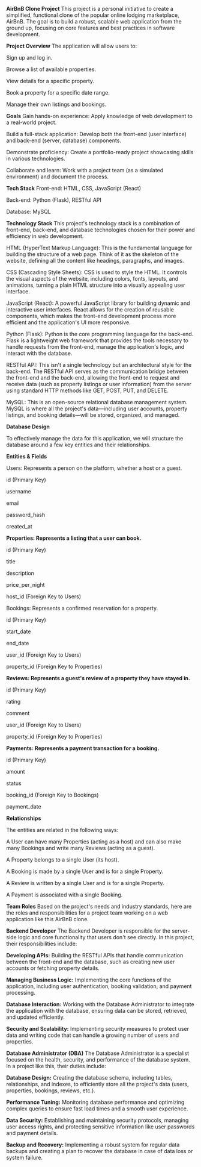 **AirBnB Clone Project**
This project is a personal initiative to create a simplified, functional clone of the popular online lodging marketplace, AirBnB. The goal is to build a robust, scalable web application from the ground up, focusing on core features and best practices in software development.

**Project Overview**
The application will allow users to:

Sign up and log in.

Browse a list of available properties.

View details for a specific property.

Book a property for a specific date range.

Manage their own listings and bookings.

**Goals**
Gain hands-on experience: Apply knowledge of web development to a real-world project.

Build a full-stack application: Develop both the front-end (user interface) and back-end (server, database) components.

Demonstrate proficiency: Create a portfolio-ready project showcasing skills in various technologies.

Collaborate and learn: Work with a project team (as a simulated environment) and document the process.

**Tech Stack**
Front-end: HTML, CSS, JavaScript (React)

Back-end: Python (Flask), RESTful API

Database: MySQL

**Technology Stack**
This project's technology stack is a combination of front-end, back-end, and database technologies chosen for their power and efficiency in web development.

HTML (HyperText Markup Language): This is the fundamental language for building the structure of a web page. Think of it as the skeleton of the website, defining all the content like headings, paragraphs, and images.

CSS (Cascading Style Sheets): CSS is used to style the HTML. It controls the visual aspects of the website, including colors, fonts, layouts, and animations, turning a plain HTML structure into a visually appealing user interface.

JavaScript (React): A powerful JavaScript library for building dynamic and interactive user interfaces. React allows for the creation of reusable components, which makes the front-end development process more efficient and the application's UI more responsive.

Python (Flask): Python is the core programming language for the back-end. Flask is a lightweight web framework that provides the tools necessary to handle requests from the front-end, manage the application's logic, and interact with the database.

RESTful API: This isn't a single technology but an architectural style for the back-end. The RESTful API serves as the communication bridge between the front-end and the back-end, allowing the front-end to request and receive data (such as property listings or user information) from the server using standard HTTP methods like GET, POST, PUT, and DELETE.

MySQL: This is an open-source relational database management system. MySQL is where all the project's data—including user accounts, property listings, and booking details—will be stored, organized, and managed.

**Database Design**

To effectively manage the data for this application, we will structure the database around a few key entities and their relationships.

**Entities & Fields**

Users: Represents a person on the platform, whether a host or a guest.

id (Primary Key)

username

email

password_hash

created_at

**Properties: Represents a listing that a user can book.**


id (Primary Key)

title

description

price_per_night

host_id (Foreign Key to Users)

Bookings: Represents a confirmed reservation for a property.

id (Primary Key)

start_date

end_date

user_id (Foreign Key to Users)

property_id (Foreign Key to Properties)

**Reviews: Represents a guest's review of a property they have stayed in.**


id (Primary Key)

rating

comment

user_id (Foreign Key to Users)

property_id (Foreign Key to Properties)

**Payments: Represents a payment transaction for a booking.**

id (Primary Key)

amount

status

booking_id (Foreign Key to Bookings)

payment_date

**Relationships**

The entities are related in the following ways:

A User can have many Properties (acting as a host) and can also make many Bookings and write many Reviews (acting as a guest).

A Property belongs to a single User (its host).

A Booking is made by a single User and is for a single Property.

A Review is written by a single User and is for a single Property.

A Payment is associated with a single Booking.

**Team Roles**
Based on the project's needs and industry standards, here are the roles and responsibilities for a project team working on a web application like this AirBnB clone.

**Backend Developer**
The Backend Developer is responsible for the server-side logic and core functionality that users don't see directly. In this project, their responsibilities include:

**Developing APIs:** Building the RESTful APIs that handle communication between the front-end and the database, such as creating new user accounts or fetching property details.

**Managing Business Logic:** Implementing the core functions of the application, including user authentication, booking validation, and payment processing.

**Database Interaction:** Working with the Database Administrator to integrate the application with the database, ensuring data can be stored, retrieved, and updated efficiently.

**Security and Scalability:** Implementing security measures to protect user data and writing code that can handle a growing number of users and properties.

**Database Administrator (DBA)**
The Database Administrator is a specialist focused on the health, security, and performance of the database system. In a project like this, their duties include:

**Database Design:** Creating the database schema, including tables, relationships, and indexes, to efficiently store all the project's data (users, properties, bookings, reviews, etc.).

**Performance Tuning:** Monitoring database performance and optimizing complex queries to ensure fast load times and a smooth user experience.

**Data Security:** Establishing and maintaining security protocols, managing user access rights, and protecting sensitive information like user passwords and payment details.

**Backup and Recovery:** Implementing a robust system for regular data backups and creating a plan to recover the database in case of data loss or system failure.
